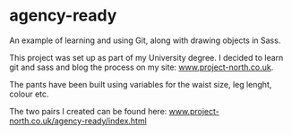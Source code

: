 # agency-ready
An example of learning and using Git, along with drawing objects in Sass.

This project was set up as part of my University degree. I decided to learn git and sass and 
blog the process on my site: www.project-north.co.uk. 

The pants have been built using variables for the waist size, leg lenght, colour etc.

The two pairs I created can be found here: www.project-north.co.uk/agency-ready/index.html
